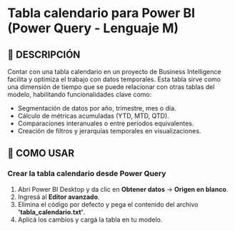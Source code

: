 # Tabla calendario para Power BI (Power Query - Lenguaje M)

## 📖 DESCRIPCIÓN
Contar con una tabla calendario en un proyecto de Business Intelligence facilita y optimiza el trabajo con datos temporales.
Esta tabla sirve como una dimensión de tiempo que se puede relacionar con otras tablas del modelo, habilitando funcionalidades clave como:

- Segmentación de datos por año, trimestre, mes o día.
- Cálculo de métricas acumuladas (YTD, MTD, QTD).
- Comparaciones interanuales o entre periodos equivalentes.
- Creación de filtros y jerarquías temporales en visualizaciones.

## 📆 COMO USAR
### Crear la tabla calendario desde Power Query

1. Abrí Power BI Desktop y da clic en **Obtener datos** → **Origen en blanco**.
2. Ingresá al **Editor avanzado**.
3. Elimina el código por defecto y pega el contenido del archivo **'tabla_calendario.txt'**.
4. Aplicá los cambios y cargá la tabla en tu modelo.
